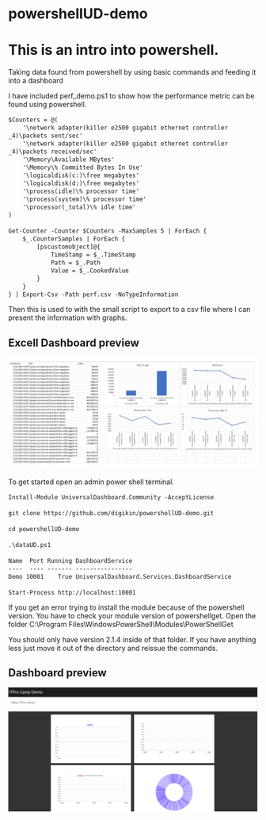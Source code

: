 # powershellUD-demo

# This is an intro into powershell.

Taking data found from powershell by using basic commands and feeding it into a dashboard

I have included perf_demo.ps1 to show how the performance metric can be found using powershell.

```
$Counters = @(
    '\network adapter(killer e2500 gigabit ethernet controller _4)\packets sent/sec'
    '\network adapter(killer e2500 gigabit ethernet controller _4)\packets received/sec'
    '\Memory\Available MBytes'
    '\Memory\% Committed Bytes In Use'
    '\logicaldisk(c:)\free megabytes'
    '\logicaldisk(d:)\free megabytes'
    '\process(idle)\% processor time'
    '\process(system)\% processor time'
    '\processor(_total)\% idle time'
)

Get-Counter -Counter $Counters -MaxSamples 5 | ForEach {
    $_.CounterSamples | ForEach {
        [pscustomobject]@{
            TimeStamp = $_.TimeStamp
            Path = $_.Path
            Value = $_.CookedValue
        }
    }
} | Export-Csv -Path perf.csv -NoTypeInformation
```


Then this is used to with the small script to export to a csv file where I can present the information with graphs. 

## Excell Dashboard preview 
![Excell Dashboard](/assets/images/excel-dashboard.PNG "Excell dashboard preview")



To get started open an admin power shell terminal.
```
Install-Module UniversalDashboard.Community -AcceptLicense

git clone https://github.com/digikin/powershellUD-demo.git

cd powershellUD-demo

.\dataUD.ps1

Name  Port Running DashboardService
----  ---- ------- ----------------
Demo 10001    True UniversalDashboard.Services.DashboardService

Start-Process http://localhost:10001
```

If you get an error trying to install the module because of the powershell version.
You have to check your module version of powershellget.
Open the folder C:\Program Files\WindowsPowerShell\Modules\PowerShellGet

You should only have version 2.1.4 inside of that folder.  If you have anything less just move it out of the directory and reissue the commands.  

## Dashboard preview 
![PoshUD Dashboard](/assets/images/dashboard.PNG "PoshUD preview")
